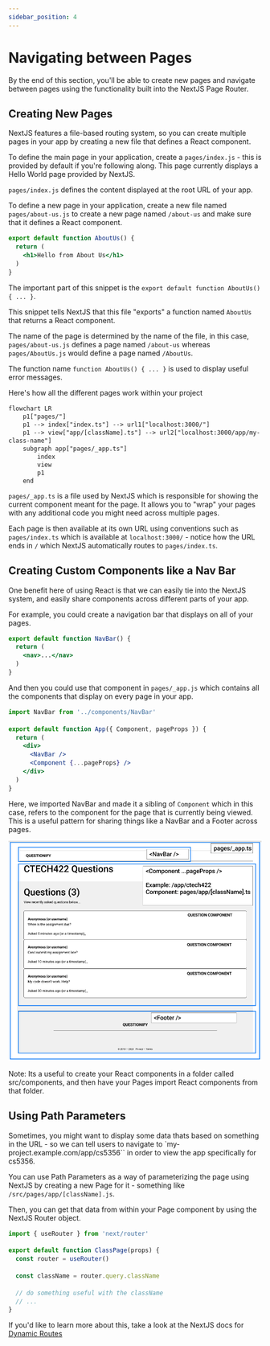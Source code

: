 ```yaml
---
sidebar_position: 4
---
```

# Navigating between Pages

By the end of this section, you'll be able to create new pages and navigate between pages using the functionality built into the NextJS Page Router.

## Creating New Pages

NextJS features a file-based routing system, so you can create multiple pages in your app by creating a new file that defines a React component.

To define the main page in your application, create a `pages/index.js` - this is provided by default if you're following along. This page currently displays a Hello World page provided by NextJS.

`pages/index.js` defines the content displayed at the root URL of your app.

To define a new page in your application, create a new file named `pages/about-us.js` to create a new page named `/about-us` and make sure that it defines a React component.

```jsx title="pages/about-us.js"
export default function AboutUs() {
  return (
    <h1>Hello from About Us</h1>
  )
}
```

The important part of this snippet is the `export default function AboutUs() { ... }`.

This snippet tells NextJS that this file "exports" a function named `AboutUs` that returns a React component.

The name of the page is determined by the name of the file, in this case, `pages/about-us.js` defines a page named `/about-us` whereas `pages/AboutUs.js` would define a page named `/AboutUs`.

The function name `function AboutUs() { ... }` is used to display useful error messages.

Here's how all the different pages work within your project

```mermaid
flowchart LR
    p1["pages/"]
    p1 --> index["index.ts"] --> url1["localhost:3000/"]
    p1 --> view["app/[className].ts"] --> url2["localhost:3000/app/my-class-name"]
    subgraph app["pages/_app.ts"]
        index
        view
        p1
    end
```

`pages/_app.ts` is a file used by NextJS which is responsible for showing the current component meant for the page. It allows you to "wrap" your pages with any additional code you might need across multiple pages.

Each page is then available at its own URL using conventions such as `pages/index.ts` which is available at `localhost:3000/` - notice how the URL ends in `/` which NextJS automatically routes to `pages/index.ts`.

## Creating Custom Components like a Nav Bar

One benefit here of using React is that we can easily tie into the NextJS system, and easily share components across different parts of your app.

For example, you could create a navigation bar that displays on all of your pages.

```jsx title=NavBar.js
export default function NavBar() {
  return (
    <nav>...</nav>
  )
}
```

And then you could use that component in `pages/_app.js` which contains all the components that display on every page in your app.

```jsx title=pages/_app.js
import NavBar from '../components/NavBar'

export default function App({ Component, pageProps }) {
  return (
    <div>
      <NavBar />
      <Component {...pageProps} />
    </div>
  )
}
```
Here, we imported NavBar and made it a sibling of `Component` which in this case, refers to the component for the page that is currently being viewed. This is a useful pattern for sharing things like a NavBar and a Footer across pages.

![An example visually showing which files are responsible for showing which content](./c2-m2-app-breakdown-5.png)

Note: Its a useful to create your React components in a folder called src/components, and then have your Pages import React components from that folder.

## Using Path Parameters

Sometimes, you might want to display some data thats based on something in the URL - so we can tell users to navigate to `my-project.example.com/app/cs5356`` in order to view the app specifically for cs5356.

You can use Path Parameters as a way of parameterizing the page using NextJS by creating a new Page for it - something like `/src/pages/app/[className].js`.

Then, you can get that data from within your Page component by using the NextJS Router object.


```jsx title=/src/pages/app/[className].js
import { useRouter } from 'next/router'

export default function ClassPage(props) {
  const router = useRouter()

  const className = router.query.className
  
  // do something useful with the className
  // ...
}
```

If you'd like to learn more about this, take a look at the NextJS docs for [Dynamic Routes](https://nextjs.org/docs/pages/building-your-application/routing/dynamic-routes)